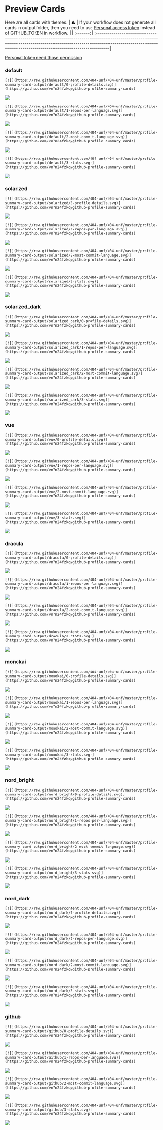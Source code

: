 
# Preview Cards

Here are all cards with themes.
| :warning: | If your workflow does not generate all cards in output folder, then you need to use [Personal access token](https://docs.github.com/en/actions/configuring-and-managing-workflows/creating-and-storing-encrypted-secrets) instead of GITHUB_TOKEN in workflow. |
| :-------: | :------------------------------------------------------------------------------------------------------------------------------------------------------------------------------------------------------------------------------------------------ |

[Personal token need those permission](https://github.com/vn7n24fzkq/github-profile-summary-cards/wiki/Personal-access-token-permissions)


### default


```
[![](https://raw.githubusercontent.com/404-unf/404-unf/master/profile-summary-card-output/default/0-profile-details.svg)](https://github.com/vn7n24fzkq/github-profile-summary-cards)
```
![](https://raw.githubusercontent.com/404-unf/404-unf/master/profile-summary-card-output/default/0-profile-details.svg)


```
[![](https://raw.githubusercontent.com/404-unf/404-unf/master/profile-summary-card-output/default/1-repos-per-language.svg)](https://github.com/vn7n24fzkq/github-profile-summary-cards)
```
![](https://raw.githubusercontent.com/404-unf/404-unf/master/profile-summary-card-output/default/1-repos-per-language.svg)


```
[![](https://raw.githubusercontent.com/404-unf/404-unf/master/profile-summary-card-output/default/2-most-commit-language.svg)](https://github.com/vn7n24fzkq/github-profile-summary-cards)
```
![](https://raw.githubusercontent.com/404-unf/404-unf/master/profile-summary-card-output/default/2-most-commit-language.svg)


```
[![](https://raw.githubusercontent.com/404-unf/404-unf/master/profile-summary-card-output/default/3-stats.svg)](https://github.com/vn7n24fzkq/github-profile-summary-cards)
```
![](https://raw.githubusercontent.com/404-unf/404-unf/master/profile-summary-card-output/default/3-stats.svg)


### solarized


```
[![](https://raw.githubusercontent.com/404-unf/404-unf/master/profile-summary-card-output/solarized/0-profile-details.svg)](https://github.com/vn7n24fzkq/github-profile-summary-cards)
```
![](https://raw.githubusercontent.com/404-unf/404-unf/master/profile-summary-card-output/solarized/0-profile-details.svg)


```
[![](https://raw.githubusercontent.com/404-unf/404-unf/master/profile-summary-card-output/solarized/1-repos-per-language.svg)](https://github.com/vn7n24fzkq/github-profile-summary-cards)
```
![](https://raw.githubusercontent.com/404-unf/404-unf/master/profile-summary-card-output/solarized/1-repos-per-language.svg)


```
[![](https://raw.githubusercontent.com/404-unf/404-unf/master/profile-summary-card-output/solarized/2-most-commit-language.svg)](https://github.com/vn7n24fzkq/github-profile-summary-cards)
```
![](https://raw.githubusercontent.com/404-unf/404-unf/master/profile-summary-card-output/solarized/2-most-commit-language.svg)


```
[![](https://raw.githubusercontent.com/404-unf/404-unf/master/profile-summary-card-output/solarized/3-stats.svg)](https://github.com/vn7n24fzkq/github-profile-summary-cards)
```
![](https://raw.githubusercontent.com/404-unf/404-unf/master/profile-summary-card-output/solarized/3-stats.svg)


### solarized_dark


```
[![](https://raw.githubusercontent.com/404-unf/404-unf/master/profile-summary-card-output/solarized_dark/0-profile-details.svg)](https://github.com/vn7n24fzkq/github-profile-summary-cards)
```
![](https://raw.githubusercontent.com/404-unf/404-unf/master/profile-summary-card-output/solarized_dark/0-profile-details.svg)


```
[![](https://raw.githubusercontent.com/404-unf/404-unf/master/profile-summary-card-output/solarized_dark/1-repos-per-language.svg)](https://github.com/vn7n24fzkq/github-profile-summary-cards)
```
![](https://raw.githubusercontent.com/404-unf/404-unf/master/profile-summary-card-output/solarized_dark/1-repos-per-language.svg)


```
[![](https://raw.githubusercontent.com/404-unf/404-unf/master/profile-summary-card-output/solarized_dark/2-most-commit-language.svg)](https://github.com/vn7n24fzkq/github-profile-summary-cards)
```
![](https://raw.githubusercontent.com/404-unf/404-unf/master/profile-summary-card-output/solarized_dark/2-most-commit-language.svg)


```
[![](https://raw.githubusercontent.com/404-unf/404-unf/master/profile-summary-card-output/solarized_dark/3-stats.svg)](https://github.com/vn7n24fzkq/github-profile-summary-cards)
```
![](https://raw.githubusercontent.com/404-unf/404-unf/master/profile-summary-card-output/solarized_dark/3-stats.svg)


### vue


```
[![](https://raw.githubusercontent.com/404-unf/404-unf/master/profile-summary-card-output/vue/0-profile-details.svg)](https://github.com/vn7n24fzkq/github-profile-summary-cards)
```
![](https://raw.githubusercontent.com/404-unf/404-unf/master/profile-summary-card-output/vue/0-profile-details.svg)


```
[![](https://raw.githubusercontent.com/404-unf/404-unf/master/profile-summary-card-output/vue/1-repos-per-language.svg)](https://github.com/vn7n24fzkq/github-profile-summary-cards)
```
![](https://raw.githubusercontent.com/404-unf/404-unf/master/profile-summary-card-output/vue/1-repos-per-language.svg)


```
[![](https://raw.githubusercontent.com/404-unf/404-unf/master/profile-summary-card-output/vue/2-most-commit-language.svg)](https://github.com/vn7n24fzkq/github-profile-summary-cards)
```
![](https://raw.githubusercontent.com/404-unf/404-unf/master/profile-summary-card-output/vue/2-most-commit-language.svg)


```
[![](https://raw.githubusercontent.com/404-unf/404-unf/master/profile-summary-card-output/vue/3-stats.svg)](https://github.com/vn7n24fzkq/github-profile-summary-cards)
```
![](https://raw.githubusercontent.com/404-unf/404-unf/master/profile-summary-card-output/vue/3-stats.svg)


### dracula


```
[![](https://raw.githubusercontent.com/404-unf/404-unf/master/profile-summary-card-output/dracula/0-profile-details.svg)](https://github.com/vn7n24fzkq/github-profile-summary-cards)
```
![](https://raw.githubusercontent.com/404-unf/404-unf/master/profile-summary-card-output/dracula/0-profile-details.svg)


```
[![](https://raw.githubusercontent.com/404-unf/404-unf/master/profile-summary-card-output/dracula/1-repos-per-language.svg)](https://github.com/vn7n24fzkq/github-profile-summary-cards)
```
![](https://raw.githubusercontent.com/404-unf/404-unf/master/profile-summary-card-output/dracula/1-repos-per-language.svg)


```
[![](https://raw.githubusercontent.com/404-unf/404-unf/master/profile-summary-card-output/dracula/2-most-commit-language.svg)](https://github.com/vn7n24fzkq/github-profile-summary-cards)
```
![](https://raw.githubusercontent.com/404-unf/404-unf/master/profile-summary-card-output/dracula/2-most-commit-language.svg)


```
[![](https://raw.githubusercontent.com/404-unf/404-unf/master/profile-summary-card-output/dracula/3-stats.svg)](https://github.com/vn7n24fzkq/github-profile-summary-cards)
```
![](https://raw.githubusercontent.com/404-unf/404-unf/master/profile-summary-card-output/dracula/3-stats.svg)


### monokai


```
[![](https://raw.githubusercontent.com/404-unf/404-unf/master/profile-summary-card-output/monokai/0-profile-details.svg)](https://github.com/vn7n24fzkq/github-profile-summary-cards)
```
![](https://raw.githubusercontent.com/404-unf/404-unf/master/profile-summary-card-output/monokai/0-profile-details.svg)


```
[![](https://raw.githubusercontent.com/404-unf/404-unf/master/profile-summary-card-output/monokai/1-repos-per-language.svg)](https://github.com/vn7n24fzkq/github-profile-summary-cards)
```
![](https://raw.githubusercontent.com/404-unf/404-unf/master/profile-summary-card-output/monokai/1-repos-per-language.svg)


```
[![](https://raw.githubusercontent.com/404-unf/404-unf/master/profile-summary-card-output/monokai/2-most-commit-language.svg)](https://github.com/vn7n24fzkq/github-profile-summary-cards)
```
![](https://raw.githubusercontent.com/404-unf/404-unf/master/profile-summary-card-output/monokai/2-most-commit-language.svg)


```
[![](https://raw.githubusercontent.com/404-unf/404-unf/master/profile-summary-card-output/monokai/3-stats.svg)](https://github.com/vn7n24fzkq/github-profile-summary-cards)
```
![](https://raw.githubusercontent.com/404-unf/404-unf/master/profile-summary-card-output/monokai/3-stats.svg)


### nord_bright


```
[![](https://raw.githubusercontent.com/404-unf/404-unf/master/profile-summary-card-output/nord_bright/0-profile-details.svg)](https://github.com/vn7n24fzkq/github-profile-summary-cards)
```
![](https://raw.githubusercontent.com/404-unf/404-unf/master/profile-summary-card-output/nord_bright/0-profile-details.svg)


```
[![](https://raw.githubusercontent.com/404-unf/404-unf/master/profile-summary-card-output/nord_bright/1-repos-per-language.svg)](https://github.com/vn7n24fzkq/github-profile-summary-cards)
```
![](https://raw.githubusercontent.com/404-unf/404-unf/master/profile-summary-card-output/nord_bright/1-repos-per-language.svg)


```
[![](https://raw.githubusercontent.com/404-unf/404-unf/master/profile-summary-card-output/nord_bright/2-most-commit-language.svg)](https://github.com/vn7n24fzkq/github-profile-summary-cards)
```
![](https://raw.githubusercontent.com/404-unf/404-unf/master/profile-summary-card-output/nord_bright/2-most-commit-language.svg)


```
[![](https://raw.githubusercontent.com/404-unf/404-unf/master/profile-summary-card-output/nord_bright/3-stats.svg)](https://github.com/vn7n24fzkq/github-profile-summary-cards)
```
![](https://raw.githubusercontent.com/404-unf/404-unf/master/profile-summary-card-output/nord_bright/3-stats.svg)


### nord_dark


```
[![](https://raw.githubusercontent.com/404-unf/404-unf/master/profile-summary-card-output/nord_dark/0-profile-details.svg)](https://github.com/vn7n24fzkq/github-profile-summary-cards)
```
![](https://raw.githubusercontent.com/404-unf/404-unf/master/profile-summary-card-output/nord_dark/0-profile-details.svg)


```
[![](https://raw.githubusercontent.com/404-unf/404-unf/master/profile-summary-card-output/nord_dark/1-repos-per-language.svg)](https://github.com/vn7n24fzkq/github-profile-summary-cards)
```
![](https://raw.githubusercontent.com/404-unf/404-unf/master/profile-summary-card-output/nord_dark/1-repos-per-language.svg)


```
[![](https://raw.githubusercontent.com/404-unf/404-unf/master/profile-summary-card-output/nord_dark/2-most-commit-language.svg)](https://github.com/vn7n24fzkq/github-profile-summary-cards)
```
![](https://raw.githubusercontent.com/404-unf/404-unf/master/profile-summary-card-output/nord_dark/2-most-commit-language.svg)


```
[![](https://raw.githubusercontent.com/404-unf/404-unf/master/profile-summary-card-output/nord_dark/3-stats.svg)](https://github.com/vn7n24fzkq/github-profile-summary-cards)
```
![](https://raw.githubusercontent.com/404-unf/404-unf/master/profile-summary-card-output/nord_dark/3-stats.svg)


### github


```
[![](https://raw.githubusercontent.com/404-unf/404-unf/master/profile-summary-card-output/github/0-profile-details.svg)](https://github.com/vn7n24fzkq/github-profile-summary-cards)
```
![](https://raw.githubusercontent.com/404-unf/404-unf/master/profile-summary-card-output/github/0-profile-details.svg)


```
[![](https://raw.githubusercontent.com/404-unf/404-unf/master/profile-summary-card-output/github/1-repos-per-language.svg)](https://github.com/vn7n24fzkq/github-profile-summary-cards)
```
![](https://raw.githubusercontent.com/404-unf/404-unf/master/profile-summary-card-output/github/1-repos-per-language.svg)


```
[![](https://raw.githubusercontent.com/404-unf/404-unf/master/profile-summary-card-output/github/2-most-commit-language.svg)](https://github.com/vn7n24fzkq/github-profile-summary-cards)
```
![](https://raw.githubusercontent.com/404-unf/404-unf/master/profile-summary-card-output/github/2-most-commit-language.svg)


```
[![](https://raw.githubusercontent.com/404-unf/404-unf/master/profile-summary-card-output/github/3-stats.svg)](https://github.com/vn7n24fzkq/github-profile-summary-cards)
```
![](https://raw.githubusercontent.com/404-unf/404-unf/master/profile-summary-card-output/github/3-stats.svg)

